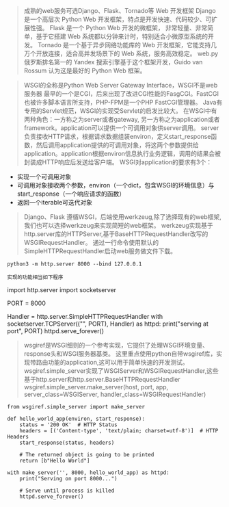 >成熟的web服务可选Django、Flask、Tornado等 Web 开发框架
> Django 是一个高层次 Python Web 开发框架，特点是开发快速、代码较少、可扩展性强。
> Flask 是一个 Python Web 开发的微框架， 非常轻量、非常简单，基于它搭建 Web 系统都以分钟来计时，特别适合小微原型系统的开发。
> Tornado 是一个基于异步网络功能库的 Web 开发框架，它能支持几万个开放连接，适合高并发场景下的 Web 系统，服务高效稳定。
> web.py 俄罗斯排名第一的 Yandex 搜索引擎基于这个框架开发，Guido van Rossum 认为这是最好的 Python Web 框架。

>WSGI的全称是Python Web Server Gateway Interface，WSGI不是web服务器
最早的一个是CGI，后来出现了改进CGI性能的FasgCGI。FastCGI也被许多脚本语言所支持，PHP-FPM是一个PHP FastCGI管理器。
Java有专用的Servlet规范，WSGI的实现受Servlet的启发比较大。
>在WSGI中有两种角色：一方称之为server或者gateway, 另一方称之为application或者framework。application可以提供一个可调用对象供server调用。
server负责接收HTTP请求，根据请求数据组装environ，定义start_response函数，然后调用application提供的可调用对象，将这两个参数提供给application。application根据environ信息执行业务逻辑，调用的结果会被封装成HTTP响应后发送给客户端。
WSGI对application的要求有3个：
   - 实现一个可调用对象
   - 可调用对象接收两个参数，environ（一个dict，包含WSGI的环境信息）与start_response（一个响应请求的函数）
   - 返回一个iterable可迭代对象

>Django、Flask 遵循WSGI，后端使用werkzeug,除了选择现有的web框架,我们也可以选择werkzeug来实现简短的web框架。
>werkzeug实现基于http.server库的HTTPServer,基于BaseHTTPRequestHandler改写的WSGIRequestHandler。
>通过一行命令使用默认的SimpleHTTPRequestHandler启动web服务做文件下载。

```
python3 -m http.server 8000 --bind 127.0.0.1

实现的功能相当如下程序

```
import http.server
import socketserver

PORT = 8000

Handler = http.server.SimpleHTTPRequestHandler
with socketserver.TCPServer(("", PORT), Handler) as httpd:
    print("serving at port", PORT)
    httpd.serve_forever()


>wsgiref是WSGI细则的一个参考实现，它提供了处理WSGI环境变量、response头和WSGI服务器基类。
这里重点使用python自带wsgiref库，实现带路由功能的application,这可以用于简单快速的开发测试。
wsgiref.simple_server实现了WSGIServer和WSGIRequestHandler,这些基于http.server和http.server.BaseHTTPRequestHandler
wsgiref.simple_server.make_server(host, port, app, server_class=WSGIServer, handler_class=WSGIRequestHandler)

```
from wsgiref.simple_server import make_server

def hello_world_app(environ, start_response):
    status = '200 OK'  # HTTP Status
    headers = [('Content-type', 'text/plain; charset=utf-8')]  # HTTP Headers
    start_response(status, headers)

    # The returned object is going to be printed
    return [b"Hello World"]

with make_server('', 8000, hello_world_app) as httpd:
    print("Serving on port 8000...")

    # Serve until process is killed
    httpd.serve_forever()





